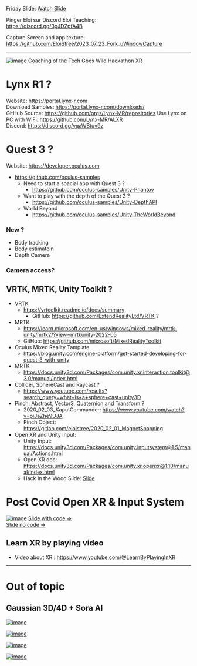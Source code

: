 Friday Slide: [Watch Slide](https://docs.google.com/presentation/d/e/2PACX-1vSGxyUsLmLiIEdPtboKty9WVjO1XojCvxGWo33keL_kOCLOkxnccqTuQmFSvb7_s5Czp81La7BfOVIZ/pub?start=true&loop=false&delayms=10000)

Pinger Eloi sur Discord Eloi Teaching:  
https://discord.gg/3gJDZpfA4B  

Capture Screen and app texture:  
https://github.com/EloiStree/2023_07_23_Fork_uWindowCapture  

---------------------

![image](https://github.com/EloiStree/2024_03_22_/assets/20149493/9ae18316-c58a-4fc7-baf0-036bc2cc79c9)
Coaching of the Tech Goes Wild Hackathon XR

# Lynx R1 ?

Website: https://portal.lynx-r.com  
Download Samples: https://portal.lynx-r.com/downloads/  
GitHub Source: https://github.com/orgs/Lynx-MR/repositories 
Use Lynx on PC with WiFi: https://github.com/Lynx-MR/ALXR  
Discord: https://discord.gg/yqaWBtuv9z

# Quest 3 ?

Website: https://developer.oculus.com  
- https://github.com/oculus-samples  
  - Need to start a spacial app with Quest 3 ?   
    - https://github.com/oculus-samples/Unity-Phantov  
  - Want to play with the depth of the Quest 3 ?  
    - https://github.com/oculus-samples/Unity-DepthAPI  
  - World Beyond  
    - https://github.com/oculus-samples/Unity-TheWorldBeyond  

### New ?
- Body tracking
- Body estimatoin
- Depth Camera

### Camera access?  

## VRTK, MRTK, Unity Toolkit ?

- VRTK
  - https://vrtoolkit.readme.io/docs/summary
    - GitHub: https://github.com/ExtendRealityLtd/VRTK ?
- MRTK
  - https://learn.microsoft.com/en-us/windows/mixed-reality/mrtk-unity/mrtk2/?view=mrtkunity-2022-05
  - GitHub: https://github.com/microsoft/MixedRealityToolkit 
- Oculus Mixed Reality Tamplate
  - https://blog.unity.com/engine-platform/get-started-developing-for-quest-3-with-unity
- MRTK
  - https://docs.unity3d.com/Packages/com.unity.xr.interaction.toolkit@3.0/manual/index.html
- Collider, SphereCast and Raycast ?
  - https://www.youtube.com/results?search_query=what+is+a+sphere+cast+unity3D
- Pinch: Abstract, Vector3, Quaternion and Transform ?
  - 2020_02_03_KaputCommander:  https://www.youtube.com/watch?v=piJaZhe9UJA
  - Pinch Object: https://gitlab.com/eloistree/2020_02_01_MagnetSnapping
- Open XR and Unity Input:
  - Unity Input: https://docs.unity3d.com/Packages/com.unity.inputsystem@1.5/manual/Actions.html
  - Open XR doc: https://docs.unity3d.com/Packages/com.unity.xr.openxr@1.10/manual/index.html 
  - Hack In the Wood Slide: [Slide](https://docs.google.com/presentation/d/e/2PACX-1vRriKS_IR4K8T0-LIFoVX0iNyFasUH7mt9zed83Bz3N-IhR_C0lRHzd0IR13XJJXeAY0JDLWCQ9KIbl/pub?start=false&loop=false&delayms=3000)
 

# Post Covid Open XR & Input System

[![image](https://github.com/EloiStree/2024_03_22_TechGoesWild/assets/20149493/9d4b49b9-949d-46ee-903c-c31b4b6cced5)](https://docs.google.com/presentation/d/1gVUTYY_wAOZR6TF3pnw4wGh7BjlUdNuoikgcT9Yvt24/edit?usp=sharing)
[Slide with code =>](https://docs.google.com/presentation/d/1gVUTYY_wAOZR6TF3pnw4wGh7BjlUdNuoikgcT9Yvt24/edit?usp=sharing)   
[Slide no code =>](https://docs.google.com/presentation/d/e/2PACX-1vSGxyUsLmLiIEdPtboKty9WVjO1XojCvxGWo33keL_kOCLOkxnccqTuQmFSvb7_s5Czp81La7BfOVIZ/pub?start=true&loop=false&delayms=10000)   






## Learn XR by playing video

- Video about XR : https://www.youtube.com/@LearnByPlayingInXR




-----------
# Out of topic
## Gaussian 3D/4D + Sora AI
[![image](https://github.com/EloiStree/2024_03_22_TechGoesWild/assets/20149493/c4752037-54b8-44c0-a0f4-1e5a84ead445)](https://twitter.com/_akhaliq/status/1689147758744104961)


[![image](https://github.com/EloiStree/2024_03_22_TechGoesWild/assets/20149493/928488da-c5e6-4942-903f-ed03ccebdce9)](https://www.youtube.com/watch?v=b-yfEzE-bIU&pp=ygUTc29yYSB0byAzRCBnYXVzc2lhbg%3D%3D)

[![image](https://github.com/EloiStree/2024_03_22_TechGoesWild/assets/20149493/60f2220c-a288-4cf8-bd55-5e47e249d1c0)](https://www.youtube.com/watch?v=VkIJbpdTujE&pp=ygUTc29yYSB0byAzRCBnYXVzc2lhbg%3D%3D)

[![image](https://github.com/EloiStree/2024_03_22_TechGoesWild/assets/20149493/00585688-faf1-48db-b0e2-5ee297d1631b)](https://www.youtube.com/watch?v=BHe-BYXzoM8&pp=ygUTc29yYSB0byAzRCBnYXVzc2lhbg%3D%3D)


